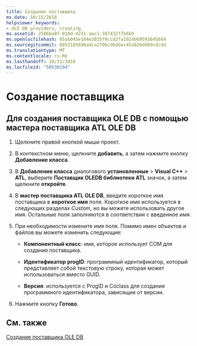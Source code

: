 ```yaml
---
title: Создание поставщика
ms.date: 10/15/2018
helpviewer_keywords:
- OLE DB providers, creating
ms.assetid: 2506ba8f-010d-4231-aac1-387432f7b6b9
ms.openlocfilehash: 05ab045e104e3035f8ccd2fa1924b6959164b8d4
ms.sourcegitcommit: 6052185696adca270bc9bdbec45a626dd89cdcdd
ms.translationtype: MT
ms.contentlocale: ru-RU
ms.lasthandoff: 10/31/2018
ms.locfileid: "50538194"
---
```

# <a name="creating-the-provider"></a>Создание поставщика

## <a name="to-create-an-ole-db-provider-with-the-atl-ole-db-provider-wizard"></a>Для создания поставщика OLE DB с помощью мастера поставщика ATL OLE DB

1. Щелкните правой кнопкой мыши проект.

1. В контекстном меню, щелкните **добавить**, а затем нажмите кнопку **Добавление класса**.

1. В **Добавление класса** диалогового **установленные** > **Visual C++** > **ATL**, выберите **Поставщик OLEDB библиотеки ATL** значок, а затем щелкните **откройте**.

1. В **мастер поставщика ATL OLE DB**, введите короткое имя поставщика в **короткое имя** поле. Короткое имя используется в следующих разделах *Custom*, но вы можете использовать другое имя. Остальные поля заполняются в соответствии с введенное имя.

1. При необходимости измените имя поля. Помимо имен объектов и файлов вы можете изменить следующие:

   - **Компонентный класс**: имя, которое использует COM для создания поставщика.

   - **Идентификатор progID**: программный идентификатор, который представляет собой текстовую строку, которая может использоваться вместо GUID.

   - **Версия**: используется с ProgID и Coclass для создания программного идентификатора, зависящие от версии.

1. Нажмите кнопку **Готово**.

## <a name="see-also"></a>См. также

[Создание поставщика OLE DB](../../data/oledb/creating-an-ole-db-provider.md)
